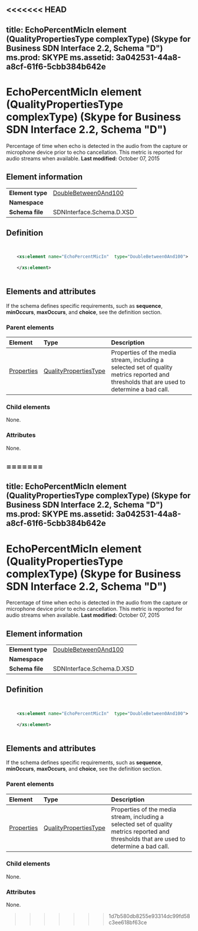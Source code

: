 <<<<<<< HEAD
---
title: EchoPercentMicIn element (QualityPropertiesType complexType) (Skype for Business SDN Interface 2.2, Schema "D")
ms.prod: SKYPE
ms.assetid: 3a042531-44a8-a8cf-61f6-5cbb384b642e
---


# EchoPercentMicIn element (QualityPropertiesType complexType) (Skype for Business SDN Interface 2.2, Schema "D")
Percentage of time when echo is detected in the audio from the capture or microphone device prior to echo cancellation. This metric is reported for audio streams when available. 
 **Last modified:** October 07, 2015
  
    
    


## Element information


|||
|:-----|:-----|
|**Element type**| [DoubleBetween0And100](doublebetween0and100-simpletype.md)|
|**Namespace**||
|**Schema file**|SDNInterface.Schema.D.XSD |
   

## Definition


```XML


    <xs:element name="EchoPercentMicIn"  type="DoubleBetween0And100">
    
    </xs:element>
  
```


## Elements and attributes

If the schema defines specific requirements, such as **sequence**, **minOccurs**, **maxOccurs**, and **choice**, see the definition section. 
  
    
    

### Parent elements



|**Element**|**Type**|**Description**|
|:-----|:-----|:-----|
| [Properties](properties-element-qualitytype-complextype-1.md)| [QualityPropertiesType](qualitypropertiestype-complextype.md)|Properties of the media stream, including a selected set of quality metrics reported and thresholds that are used to determine a bad call. |
   

### Child elements

None. 
  
    
    

### Attributes

None. 
  
    
    

=======
---
title: EchoPercentMicIn element (QualityPropertiesType complexType) (Skype for Business SDN Interface 2.2, Schema "D")
ms.prod: SKYPE
ms.assetid: 3a042531-44a8-a8cf-61f6-5cbb384b642e
---


# EchoPercentMicIn element (QualityPropertiesType complexType) (Skype for Business SDN Interface 2.2, Schema "D")
Percentage of time when echo is detected in the audio from the capture or microphone device prior to echo cancellation. This metric is reported for audio streams when available. 
 **Last modified:** October 07, 2015
  
    
    


## Element information


|||
|:-----|:-----|
|**Element type**| [DoubleBetween0And100](doublebetween0and100-simpletype.md)|
|**Namespace**||
|**Schema file**|SDNInterface.Schema.D.XSD |
   

## Definition


```XML


    <xs:element name="EchoPercentMicIn"  type="DoubleBetween0And100">
    
    </xs:element>
  
```


## Elements and attributes

If the schema defines specific requirements, such as **sequence**, **minOccurs**, **maxOccurs**, and **choice**, see the definition section. 
  
    
    

### Parent elements



|**Element**|**Type**|**Description**|
|:-----|:-----|:-----|
| [Properties](properties-element-qualitytype-complextype-1.md)| [QualityPropertiesType](qualitypropertiestype-complextype.md)|Properties of the media stream, including a selected set of quality metrics reported and thresholds that are used to determine a bad call. |
   

### Child elements

None. 
  
    
    

### Attributes

None. 
  
    
    

>>>>>>> 1d7b580db8255e93314dc99fd58c3ee618bf63ce
